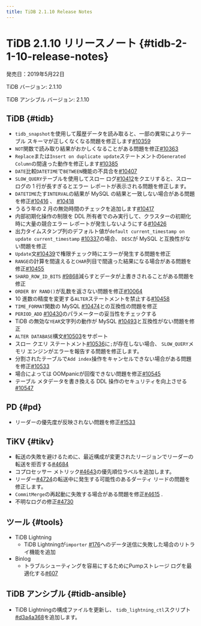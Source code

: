 ```yaml
---
title: TiDB 2.1.10 Release Notes
---
```


# TiDB 2.1.10 リリースノート {#tidb-2-1-10-release-notes}

発売日：2019年5月22日

TiDB バージョン: 2.1.10

TiDB アンシブル バージョン: 2.1.10

## TiDB {#tidb}

-   `tidb_snapshot`を使用して履歴データを読み取ると、一部の異常によりテーブル スキーマが正しくなくなる問題を修正します[#10359](https://github.com/pingcap/tidb/pull/10359)
-   `NOT`関数で読み取り結果がおかしくなることがある問題を修正[#10363](https://github.com/pingcap/tidb/pull/10363)
-   `Replace`または`Insert on duplicate update`ステートメントの`Generated Column`の間違った動作を修正します[#10385](https://github.com/pingcap/tidb/pull/10385)
-   `DATE`比較`DATETIME`で`BETWEEN`機能の不具合を[#10407](https://github.com/pingcap/tidb/pull/10407)
-   `SLOW_QUERY`テーブルを使用してスロー ログ[#10412](https://github.com/pingcap/tidb/pull/10412)をクエリすると、スロー ログの 1 行が長すぎるとエラー レポートが表示される問題を修正します。
-   `DATETIME`たす`INTERVAL`の結果が MySQL の結果と一致しない場合がある問題を修正[#10416](https://github.com/pingcap/tidb/pull/10416) 、 [#10418](https://github.com/pingcap/tidb/pull/10418)
-   うるう年の 2 月の無効時間のチェックを追加します[#10417](https://github.com/pingcap/tidb/pull/10417)
-   内部初期化操作の制限を DDL 所有者でのみ実行して、クラスターの初期化時に大量の競合エラー レポートが発生しないようにする[#10426](https://github.com/pingcap/tidb/pull/10426)
-   出力タイムスタンプ列のデフォルト値が`default current_timestamp on update current_timestamp` [#10337](https://github.com/pingcap/tidb/issues/10337)の場合、 `DESC`が MySQL と互換性がない問題を修正
-   `Update`文[#10439](https://github.com/pingcap/tidb/pull/10439)で権限チェック時にエラーが発生する問題を修正
-   `RANGE`の計算を間違えると`CHAR`列目で間違った結果になる場合がある問題を修正[#10455](https://github.com/pingcap/tidb/pull/10455)
-   `SHARD_ROW_ID_BITS` [#9868](https://github.com/pingcap/tidb/pull/9868)減らすとデータが上書きされることがある問題を修正
-   `ORDER BY RAND()`が乱数を返さない問題を修正[#10064](https://github.com/pingcap/tidb/pull/10064)
-   10 進数の精度を変更する`ALTER`ステートメントを禁止する[#10458](https://github.com/pingcap/tidb/pull/10458)
-   `TIME_FORMAT`関数の MySQL [#10474](https://github.com/pingcap/tidb/pull/10474)との互換性の問題を修正
-   `PERIOD_ADD` [#10430](https://github.com/pingcap/tidb/pull/10430)のパラメーターの妥当性をチェックする
-   TiDB の無効な`YEAR`文字列の動作が MySQL [#10493](https://github.com/pingcap/tidb/pull/10493)と互換性がない問題を修正
-   `ALTER DATABASE`構文[#10503](https://github.com/pingcap/tidb/pull/10503)をサポート
-   スロー クエリ ステートメント[#10536](https://github.com/pingcap/tidb/pull/10536)に`;`が存在しない場合、 `SLOW_QUERY`メモリ エンジンがエラーを報告する問題を修正します。
-   分割されたテーブルで`Add index`操作をキャンセルできない場合がある問題を修正[#10533](https://github.com/pingcap/tidb/pull/10533)
-   場合によっては OOMpanicが回復できない問題を修正[#10545](https://github.com/pingcap/tidb/pull/10545)
-   テーブル メタデータを書き換える DDL 操作のセキュリティを向上させる[#10547](https://github.com/pingcap/tidb/pull/10547)

## PD {#pd}

-   リーダーの優先度が反映されない問題を修正[#1533](https://github.com/pingcap/pd/pull/1533)

## TiKV {#tikv}

-   転送の失敗を避けるために、最近構成が変更されたリージョンでリーダーの転送を拒否する[#4684](https://github.com/tikv/tikv/pull/4684)
-   コプロセッサー メトリック[#4643](https://github.com/tikv/tikv/pull/4643)の優先順位ラベルを追加します。
-   リーダー[#4724](https://github.com/tikv/tikv/pull/4724)の転送中に発生する可能性のあるダーティ リードの問題を修正します。
-   `CommitMerge`の再起動に失敗する場合がある問題を修正[#4615](https://github.com/tikv/tikv/pull/4615) .
-   不明なログの修正[#4730](https://github.com/tikv/tikv/pull/4730)

## ツール {#tools}

-   TiDB Lightning
    -   TiDB Lightningが`importer` [#176](https://github.com/pingcap/tidb-lightning/pull/176)へのデータ送信に失敗した場合のリトライ機能を追加
-   Binlog
    -   トラブルシューティングを容易にするためにPumpストレージ ログを最適化する[#607](https://github.com/pingcap/tidb-binlog/pull/607)

## TiDB アンシブル {#tidb-ansible}

-   TiDB Lightningの構成ファイルを更新し、 `tidb_lightning_ctl`スクリプト[#d3a4a368](https://github.com/pingcap/tidb-ansible/commit/d3a4a368810a421c49980899a286cf010569b4c7)を追加します。
